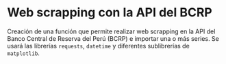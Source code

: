 # Web scrapping con la API del BCRP
Creación de una función que permite realizar web scrapping en la API del Banco Central de Reserva del Perú (BCRP) e importar una o más series. Se usará las librerías `requests`, `datetime` y diferentes sublibrerías de `matplotlib`.
